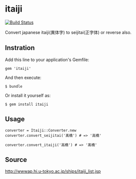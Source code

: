 # itaiji

<a href="https://travis-ci.org/camelmasa/itaiji"><img src="https://camo.githubusercontent.com/a3e361cf2fc093115e162917e806518afe919705/68747470733a2f2f7472617669732d63692e6f72672f63616d656c6d6173612f636f6e6e6563742e706e67" alt="Build Status" data-canonical-src="https://travis-ci.org/camelmasa/itaiji.png" style="max-width:100%;"></a>


Convert japanese itaiji(異体字) to seijitai(正字体) or reverse also.

Instration
----------

Add this line to your application's Gemfile:

    gem 'itaiji'

And then execute:

    $ bundle

Or install it yourself as:

    $ gem install itaiji

Usage
-----

```
converter = Itaiji::Converter.new
converter.convert_seijitai('髙橋') # => '高橋'

converter.convert_itaiji('高橋') # => '髙橋'
```

Source
------
http://wwwap.hi.u-tokyo.ac.jp/ships/itaiji_list.jsp
